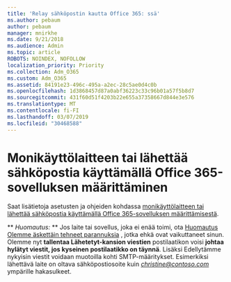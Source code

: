 ```yaml
---
title: 'Relay sähköpostin kautta Office 365: ssä'
ms.author: pebaum
author: pebaum
manager: mnirkhe
ms.date: 9/21/2018
ms.audience: Admin
ms.topic: article
ROBOTS: NOINDEX, NOFOLLOW
localization_priority: Priority
ms.collection: Adm_O365
ms.custom: Adm_O365
ms.assetid: 84191e23-496c-495a-a2ec-28c5ae0d4c0b
ms.openlocfilehash: 1d3868457d87a0abf36223c33c96b01a57f5b8d7
ms.sourcegitcommit: 431f60d51f4203b22e655a37358667d844e3e576
ms.translationtype: MT
ms.contentlocale: fi-FI
ms.lasthandoff: 03/07/2019
ms.locfileid: "30468588"
---
```

# <a name="set-up-a-multifunction-device-or-application-to-send-email-using-office-365"></a>Monikäyttölaitteen tai lähettää sähköpostia käyttämällä Office 365-sovelluksen määrittäminen

Saat lisätietoja asetusten ja ohjeiden kohdassa [monikäyttölaitteen tai lähettää sähköpostia käyttämällä Office 365-sovelluksen määrittämisestä](https://support.office.com/article/69f58e99-c550-4274-ad18-c805d654b4c4).
  
 ** *Huomautus:* ** Jos laite tai sovellus, joka ei enää toimi, ota [Huomautus Olemme äskettäin tehneet parannuksia](https://support.microsoft.com/help/4458479/) , jotka ehkä ovat vaikuttaneet sinun. Olemme nyt **tallentaa Lähetetyt-kansion viestien** postilaatikon voisi **johtaa hylätyt viestit, jos kyseinen postilaatikko on täynnä**. Lisäksi Edellytämme nykyisin viestit voidaan muotoilla kohti SMTP-määritykset. Esimerkiksi lähettävä laite on oltava sähköpostiosoite kuin *christine@contoso.com* ympärille hakasulkeet. 
  

